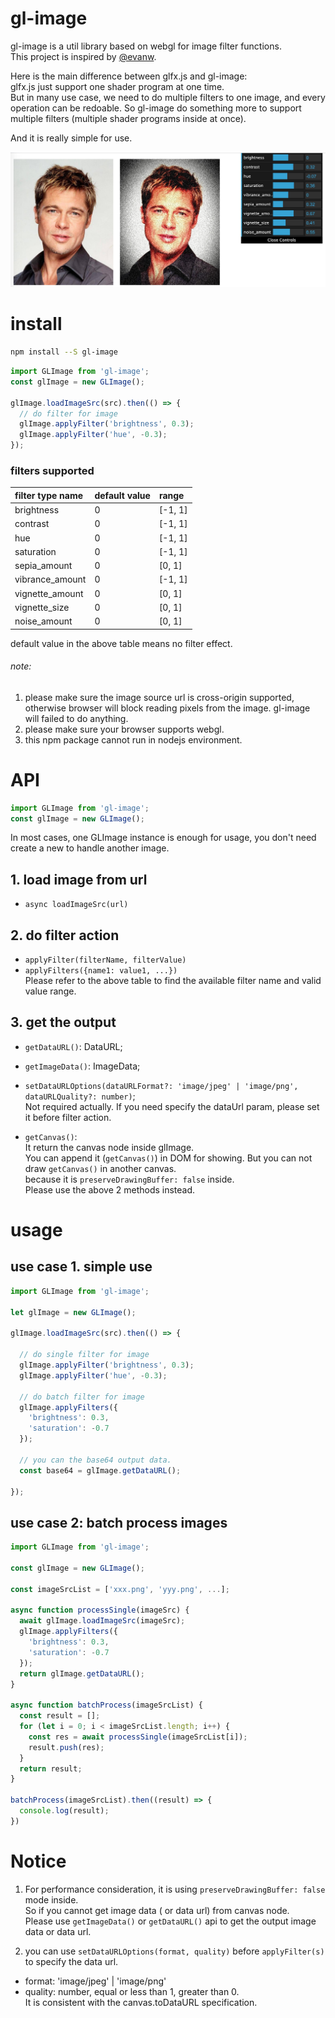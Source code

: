 # gl-image
gl-image is a util library based on webgl for image filter functions.   
This project is inspired by [@evanw](https://github.com/evanw/glfx.js).

Here is the main difference between glfx.js and gl-image:    
glfx.js just support one shader program at one time.    
But in many use case, we need to do multiple filters to one image, and every operation can be redoable.
So gl-image do something more to support multiple filters (multiple shader programs inside at once).

And it is really simple for use.

![demo1](https://raw.githubusercontent.com/wangmengHB/gl-image/master/demo/demo.jpg)

# install
```bash
npm install --S gl-image
```
```ts
import GLImage from 'gl-image';
const glImage = new GLImage();

glImage.loadImageSrc(src).then(() => {
  // do filter for image
  glImage.applyFilter('brightness', 0.3);
  glImage.applyFilter('hue', -0.3);
});
```
### filters supported 
| filter type name   | default value     | range       |
| :---------         | :-------          | :---------- |
| brightness         | 0                 | [-1, 1]     | 
| contrast          | 0                 | [-1, 1]     | 
| hue                | 0                 | [-1, 1]     | 
| saturation         | 0                 | [-1, 1]     | 
| sepia_amount       | 0                 | [0, 1]      | 
| vibrance_amount    | 0                 | [-1, 1]     | 
| vignette_amount    | 0                 | [0, 1]      | 
| vignette_size      | 0                 | [0, 1]      | 
| noise_amount      | 0                 | [0, 1]      | 


default value in the above table means no filter effect.

###### note: 
1. please make sure the image source url is cross-origin supported, otherwise browser will block reading pixels from the image. gl-image will failed to do anything.
2. please make sure your browser supports webgl. 
3. this npm package cannot run in nodejs environment.  


# API
```ts
import GLImage from 'gl-image';
const glImage = new GLImage();
```
In most cases, one GLImage instance is enough for usage, you don't need create a new to handle another image.   
## 1. load image from url
*  `async loadImageSrc(url)`  

## 2. do filter action
* `applyFilter(filterName, filterValue)`    
* `applyFilters({name1: value1, ...})`      
Please refer to the above table to find the available filter name and valid value range.  


## 3. get the output
* `getDataURL()`: DataURL; 
* `getImageData()`: ImageData;

*  `setDataURLOptions(dataURLFormat?: 'image/jpeg' | 'image/png', dataURLQuality?: number)`;    
Not required actually. If you need specify the dataUrl param, please set it before filter action.  

* `getCanvas()`:        
It return the canvas node inside glImage.     
You can append it (`getCanvas()`) in DOM for showing.
But you can not draw `getCanvas()` in another canvas.   
because it is `preserveDrawingBuffer: false` inside.      
Please use the above 2 methods instead. 


# usage

## use case 1. simple use
```ts
import GLImage from 'gl-image';

let glImage = new GLImage();

glImage.loadImageSrc(src).then(() => {

  // do single filter for image
  glImage.applyFilter('brightness', 0.3);
  glImage.applyFilter('hue', -0.3);

  // do batch filter for image
  glImage.applyFilters({
    'brightness': 0.3,
    'saturation': -0.7
  });

  // you can the base64 output data.
  const base64 = glImage.getDataURL();

});
```
## use case 2: batch process images
```ts
import GLImage from 'gl-image';

const glImage = new GLImage();

const imageSrcList = ['xxx.png', 'yyy.png', ...];

async function processSingle(imageSrc) {
  await glImage.loadImageSrc(imageSrc);
  glImage.applyFilters({
    'brightness': 0.3,
    'saturation': -0.7
  });
  return glImage.getDataURL();
}

async function batchProcess(imageSrcList) {
  const result = [];
  for (let i = 0; i < imageSrcList.length; i++) {
    const res = await processSingle(imageSrcList[i]);
    result.push(res);
  }
  return result;
}

batchProcess(imageSrcList).then((result) => {
  console.log(result);
})

```

# Notice  
1. For performance consideration, it is using `preserveDrawingBuffer: false` mode inside.       
So if you cannot get image data ( or data url) from canvas node.          
Please use `getImageData()` or `getDataURL()` api to get the output image data or data url.  

2. you can use `setDataURLOptions(format, quality)` before `applyFilter(s)` to specify the data url.
* format: 'image/jpeg' | 'image/png'    
* quality: number, equal or less than 1, greater than 0.    
It is consistent with the canvas.toDataURL specification.  

